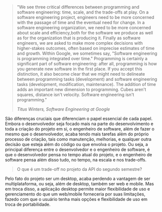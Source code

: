 > "We see three critical differences between programming and software engineering: time, scale, and the trade-offs at play. On a software engineering project, engineers need to be more concerned with the passage of time and the eventual need for change. In a software engineering organization, we need to be more concerned about scale and efficiency,both for the software we produce as well as for the organization that is producing it. Finally as software engineers, we are asked to make more complex decisions with higher-stakes outcomes, often based on imprecise estimates of time and growth. Within Google, we sometimes say, "Software engineering is programming integrated over time." Programming is certainly a significant part of software engineering: after all, programming is how you generate new software in the first place. If you accept this distinction, it also become clear that we might need to delineate between programming tasks (development) and software engineering tasks (development, modification, maintenance). The addition of time adds an important new dimension to programming. Cubes aren't squares, distance isn't velocity. Software engineering isn't programming."
>
> *Titus Winters, Software Engineering at Google*

São diferenças cruciais que diferenciam o papel essencial de cada papel. Embora o desenvolvedor seja focado mais na parte do desenvolvimento e toda a criação do projeto em si, o engenheiro de software, além de fazer o mesmo que o desenvolvedor, acaba tendo mais tarefas além do próprio processo de criação, tais como manutenção, melhorias, e qualquer outra decisão que esteja além do código ou que envolva o projeto. Ou seja, a principal diferença entre o desenvolvedor e o engenheiro de software, é que o desenvolvedor pensa no tempo atual do projeto, e o engenheiro de software pensa além disso tudo, no tempo, na escala e nos trade-offs.

> O que é um trade-off no projeto da API do segundo semestre?

Pelo fato do projeto ser um desktop, acaba perdendo a vantagem de ser multiplataforma, ou seja, além de desktop, também ser web e mobile. Mas em troca disso, a aplicação desktop permite maior flexibilidade de uso e gerenciamento do que um web/mobile forneceria por suas limitações, fazedo com que o usuário tenha mais opções e flexibilidade de uso em troca de portabilidade.
